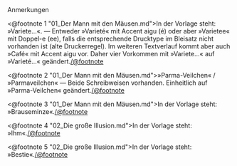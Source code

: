 <div class="anmerkungen">Anmerkungen</div>

<@footnote 1 "01_Der Mann mit den Mäusen.md">In der Vorlage steht: »Variete…«. — Entweder »Varieté« mit Accent aigu (é) oder aber »Varietee« mit Doppel-e (ee), falls die entsprechende Drucktype im Bleisatz nicht vorhanden ist (alte Druckerregel). Im weiteren Textverlauf kommt aber auch »Café« mit Accent aigu vor. Daher vier Vorkommen mit »Variete…« auf »Varieté…« geändert.</@footnote>

<@footnote 2 "01_Der Mann mit den Mäusen.md">»Parma-Veilchen« / »Parmaveilchen« — Beide Schreibweisen vorhanden. Einheitlich auf »Parma-Veilchen« geändert.</@footnote>

<@footnote 3 "01_Der Mann mit den Mäusen.md">In der Vorlage steht: »Brauseminze«.</@footnote>

<@footnote 4 "02_Die große Illusion.md">In der Vorlage steht: »Ihm«.</@footnote>

<@footnote 5 "02_Die große Illusion.md">In der Vorlage steht: »Bestie«.</@footnote>

